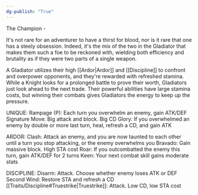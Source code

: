 ```yaml
---
dg-publish: "True"
---
```


The Champion - 

It's not rare for an adventurer to have a thirst for blood, nor is it rare that one has a steely obsession. Indeed, it's the mix of the two in the Gladiator that makes them such a foe to be reckoned with, wielding both efficiency and brutality as if they were two parts of a single weapon.

A Gladiator utilizes their high [[Ardor|Ardor]] and [[Discipline]] to confront and overpower opponents, and they're rewarded with refreshed stamina. While a Knight looks for a prolonged battle to prove their worth, Gladiators just look ahead to the next trade. Their powerful abilities have large stamina costs, but winning their combats gives Gladiators the energy to keep up the pressure.

UNIQUE:
Rampage (P): Each turn you overwhelm an enemy, gain ATK/DEF
Signature Move: Big attack and block. Big CD
Glory: If you overwhelmed an enemy by double or more last turn, heal, refresh a CD, and gain ATK

ARDOR:
Clash: Attack an enemy, and you are now taunted to each other until a turn you stop attacking, or the enemy overwhelms you
Bravado: Gain massive block. High STA cost
Roar: If you outcombatted the enemy this turn, gain ATK/DEF for 2 turns
Keen: Your next combat skill gains moderate stats

DISCIPLINE:
Disarm: Attack. Choose whether enemy loses ATK or DEF
Second Wind: Restore STA and refresh a CD
[[Traits/Discipline#Truestrike|Truestrike]]: Attack. Low CD, low STA cost